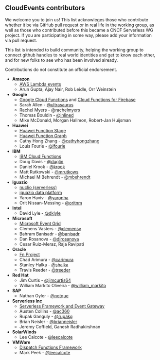 ## CloudEvents contributors

We welcome you to join us! This list acknowleges those who contribute whether
it be via GitHub pull request or in real life in the working group, as well as
those who contributed before this became a CNCF Serverless WG project. If you
are participating in some way, please add your information via pull request.

This list is intended to build community, helping the working group to connect
github handles to real world identities and get to know each other, and for new
folks to see who has been involved already.

Contributions do not constitute an official endorsement.

* **Amazon**
  * [AWS Lambda events](https://docs.aws.amazon.com/lambda/latest/dg/invoking-lambda-function.html)
  * Arun Gupta, Ajay Nair, Rob Leidle, Orr Weinstein
* **Google**
  * [Google Cloud Functions](https://cloud.google.com/functions/) and [Cloud Functions for Firebase](https://firebase.google.com/docs/functions/)
  * Sarah Allen - [@ultrasaurus](https://github.com/ultrasaurus)
  * Rachel Myers - [@rachelmyers](https://github.com/rachelmyers)
  * Thomas Bouldin - [@inlined](https://github.com/inlined)
  * Mike McDonald, Morgan Hallmon, Robert-Jan Huijsman
* **Huawei**
  * [Huawei Function Stage](http://www.huaweicloud.com/en-us/product/functionstage.html)
  * [Huawei Function Graph](https://www.huaweicloud.com/en-us/product/functiongraph.html)
  * Cathy Hong Zhang - [@cathyhongzhang](https://github.com/cathyhongzhang)
  * Louis Fourie - [@lfourie](https://github.com/lfourie)
* **IBM**
  * [IBM Cloud Functions](https://console.bluemix.net/openwhisk/)
  * Doug Davis - [@duglin](https://github.com/duglin)
  * Daniel Krook - [@krook](https://github.com/krook)
  * Matt Rutkowski - [@mrutkows](https://github.com/mrutkows)
  * Michael M Behrendt - [@mbehrendt](https://github.com/mbehrendt)
* **Iguazio**
  * [nuclio (serverless)](https://github.com/nuclio/nuclio)
  * [iguazio data platform](https://www.iguazio.com/)
  * Yaron Haviv - [@yaronha](https://github.com/yaronha)
  * Orit Nissan-Messing - [@oritnm](https://github.com/oritnm)
* **Intel**
  * David Lyle - [@dklyle](https://github.com/dklyle)
* **Microsoft**
  * [Microsoft Event Grid](https://azure.microsoft.com/en-us/services/event-grid/)
  * Clemens Vasters - [@clemensv](https://github.com/clemensv)
  * Bahram Banisadr - [@banisadr](https://github.com/banisadr)
  * Dan Rosanova - [@djrosanova](https://github.com/djrosanova)
  * Cesar Ruiz-Meraz, Raja Ravipati
* **Oracle**
  * [Fn Project](https://fnproject.io/)
  * Chad Arimura - [@carimura](https://github.com/banisadr)
  * Stanley Halka - [@shalka](https://github.com/banisadr)
  * Travis Reeder - [@treeder](https://github.com/banisadr)
* **Red Hat**
  * Jim Curtis - [@jimcurtis64](https://github.com/jimcurtis2) 
  * William Markito Oliveira - [@william_markito](https://github.com/markito) 
* **SAP**
  * Nathan Oyler - [@notque](https://github.com/notque)
* **Serverless Inc**
  * [Serverless Framework and Event Gateway](https://serverless.com/)
  * Austen Collins - [@ac360](https://github.com/ac360)
  * Rupak Ganguly - [@rupakg](https://github.com/rupakg)
  * Brian Neisler - [@brianneisler](https://github.com/brianneisler)
  * Jeremy Coffield, Ganesh Radhakirshnan
* **SolarWinds**
  * Lee Calcote - [@leecalcote](https://github.com/leecalcote)
* **VMWare**
  * [Dispatch Functions Framework](https://vmware.github.io/dispatch/)
  * Mark Peek - [@leecalcote](https://github.com/markpeek)


